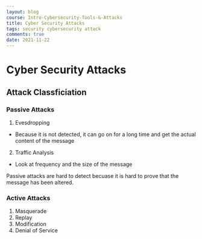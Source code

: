 ```yaml
---
layout: blog
course: Intro-Cybersecurity-Tools-&-Attacks
title: Cyber Security Attacks
tags: security cybersecurity attack
comments: true
date: 2021-11-22
---
```


# Cyber Security Attacks

## Attack Classficiation

### Passive Attacks
1. Evesdropping 
*  Because it is not detected, it can go on for a long time and get the actual content of the message

2. Traffic Analysis
*  Look at frequency and the size of the message

Passive attacks are hard to detect becuase it is hard to prove that the message has been altered. 

### Active Attacks
1. Masquerade
2. Replay
3. Modification
4. Denial of Service
